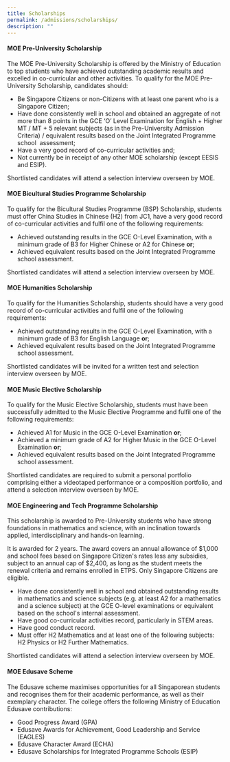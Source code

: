 ```yaml
---
title: Scholarships
permalink: /admissions/scholarships/
description: ""
---
```

#### **MOE Pre-University Scholarship**

The MOE Pre-University Scholarship is offered by the Ministry of Education to top students who have achieved outstanding academic results and excelled in co-curricular and other activities. To qualify for the MOE Pre-University Scholarship, candidates should:

*   Be Singapore Citizens or non-Citizens with at least one parent who is a Singapore Citizen;
*   Have done consistently well in school and obtained an aggregate of not more than 8 points in the GCE ‘O’ Level Examination for English + Higher MT / MT + 5 relevant subjects (as in the Pre-University Admission Criteria) / equivalent results based on the Joint Integrated Programme school  assessment;
*   Have a very good record of co-curricular activities and;
*   Not currently be in receipt of any other MOE scholarship (except EESIS and ESIP).

Shortlisted candidates will attend a selection interview overseen by MOE.

#### **MOE Bicultural Studies Programme Scholarship**

To qualify for the Bicultural Studies Programme (BSP) Scholarship, students must offer China Studies in Chinese (H2) from JC1, have a very good record of co-curricular activities and fulfil one of the following requirements:

*   Achieved outstanding results in the GCE O-Level Examination, with a minimum grade of B3 for Higher Chinese or A2 for Chinese **or**;
*   Achieved equivalent results based on the Joint Integrated Programme school assessment.

Shortlisted candidates will attend a selection interview overseen by MOE.

#### **MOE Humanities Scholarship**

To qualify for the Humanities Scholarship, students should have a very good record of co-curricular activities and fulfil one of the following requirements:

*   Achieved outstanding results in the GCE O-Level Examination, with a minimum grade of B3 for English Language **or**;
*   Achieved equivalent results based on the Joint Integrated Programme school assessment.

Shortlisted candidates will be invited for a written test and selection interview overseen by MOE.

####  **MOE Music Elective Scholarship**

To qualify for the Music Elective Scholarship, students must have been successfully admitted to the Music Elective Programme and fulfil one of the following requirements:

*   Achieved A1 for Music in the GCE O-Level Examination **or**;
*   Achieved a minimum grade of A2 for Higher Music in the GCE O-Level Examination **or**;
*   Achieved equivalent results based on the Joint Integrated Programme school assessment.

Shortlisted candidates are required to submit a personal portfolio comprising either a videotaped performance or a composition portfolio, and attend a selection interview overseen by MOE.


#### **MOE Engineering and Tech Programme Scholarship**

This scholarship is awarded to Pre-University students who have strong foundations in mathematics and science, with an inclination towards applied, interdisciplinary and hands-on learning.

It is awarded for 2 years. The award covers an annual allowance of $1,000 and school fees based on Singapore Citizen's rates less any subsidies, subject to an annual cap of $2,400, as long as the student meets the renewal criteria and remains enrolled in ETPS. Only Singapore Citizens are eligible.

* Have done consistently well in school and obtained outstanding results in mathematics and science subjects (e.g. at least A2 for a mathematics and a science subject) at the GCE O-level examinations or equivalent based on the school's internal assessment. 
* Have good co-curricular activities record, particularly in STEM areas.
* Have good conduct record.
* Must offer H2 Mathematics and at least one of the following subjects: H2 Physics or H2 Further Mathematics.

Shortlisted candidates will attend a selection interview overseen by MOE.

#### **MOE Edusave Scheme**

The Edusave scheme maximises opportunities for all Singaporean students and recognises them for their academic performance, as well as their exemplary character. The college offers the following Ministry of Education Edusave contributions:

*   Good Progress Award (GPA)
*   Edusave Awards for Achievement, Good Leadership and Service (EAGLES)
*   Edusave Character Award (ECHA)
*   Edusave Scholarships for Integrated Programme Schools (ESIP)